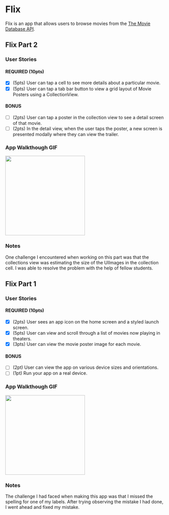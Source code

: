 # Flix

Flix is an app that allows users to browse movies from the [The Movie Database API](http://docs.themoviedb.apiary.io/#).

## Flix Part 2

### User Stories

#### REQUIRED (10pts)
- [x] (5pts) User can tap a cell to see more details about a particular movie.
- [x] (5pts) User can tap a tab bar button to view a grid layout of Movie Posters using a CollectionView.

#### BONUS
- [ ] (2pts) User can tap a poster in the collection view to see a detail screen of that movie.
- [ ] (2pts) In the detail view, when the user taps the poster, a new screen is presented modally where they can view the trailer.

### App Walkthough GIF

<img src="https://user-images.githubusercontent.com/32272045/67611831-dd1c8400-f762-11e9-8d30-fe3d4945d584.gif" width=250><br>

### Notes
One challenge I encountered when working on this part was that the collections view was estimating the size of the UIImages in the collection cell. I was able to resolve the problem with the help of fellow students.

## Flix Part 1

### User Stories

#### REQUIRED (10pts)
- [x] (2pts) User sees an app icon on the home screen and a styled launch screen.
- [x] (5pts) User can view and scroll through a list of movies now playing in theaters.
- [x] (3pts) User can view the movie poster image for each movie.

#### BONUS
- [ ] (2pt) User can view the app on various device sizes and orientations.
- [ ] (1pt) Run your app on a real device.

### App Walkthough GIF

<img src="https://user-images.githubusercontent.com/32272045/67229354-c1cb1500-f400-11e9-9f53-475bc1bd9b49.gif" width=250><br>

### Notes
The challenge I had faced when making this app was that I missed the spelling for one of my labels. After trying observing the mistake I had done, I went ahead and fixed my mistake. 
